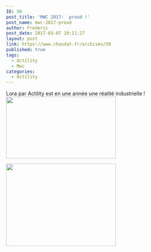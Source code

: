 ```yaml
---
ID: 50
post_title: 'MWC 2017:  proud !'
post_name: mwc-2017-proud
author: Frederic
post_date: 2017-03-07 19:11:27
layout: post
link: https://www.choudat.fr/archives/50
published: true
tags:
  - Actility
  - Mwc
categories:
  - Actility
---
```

Lora par Actility est en une année une réalité industrielle ! <img class="alignnone size-medium wp-image-51" src="http://www.choudat.fr/blog/wp-content/uploads/2017/03/DSC_0564-300x169.jpg" alt="" width="300" height="169" /><!--more-->

<img class="alignnone size-medium wp-image-52" src="http://www.choudat.fr/blog/wp-content/uploads/2017/03/Actility-MWC-Booth-300x225.jpeg" alt="" width="300" height="225" />